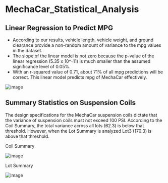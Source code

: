 # MechaCar_Statistical_Analysis

## Linear Regression to Predict MPG
+ According to our results, vehicle length, vehicle weight, and ground clearance provide a non-random amount of variance to the mpg values in the dataset.
+ The slope of the linear model is not zero because the p-value of the linear regression (5.35 x 10^-11) is much smaller than the assumed significance level of 0.05%.
+ With an r-squared value of 0.71, about 71% of all mpg predictions will be correct.  This linear model predicts mpg of MechaCar effectively.

![image](https://user-images.githubusercontent.com/113741694/230400451-db714048-f4d8-4805-8929-1733e70766fb.png)

## Summary Statistics on Suspension Coils

The design specifications for the MechaCar suspension coils dictate that the variance of suspension coils must not exceed 100 PSI.  According to the Coil Summary, the total variance across all lots (62.3) is below that threshold.  However, when the Lot Summary is analyzed Lot3 (170.3) is above that threshold.  

Coil Summary

![image](https://user-images.githubusercontent.com/113741694/230413403-ce63bb67-66d3-46d3-8d32-3af3b48023da.png)

Lot Summary

![image](https://user-images.githubusercontent.com/113741694/230413671-62f8ec37-27a3-4e9d-b69d-b0607a85126d.png)

